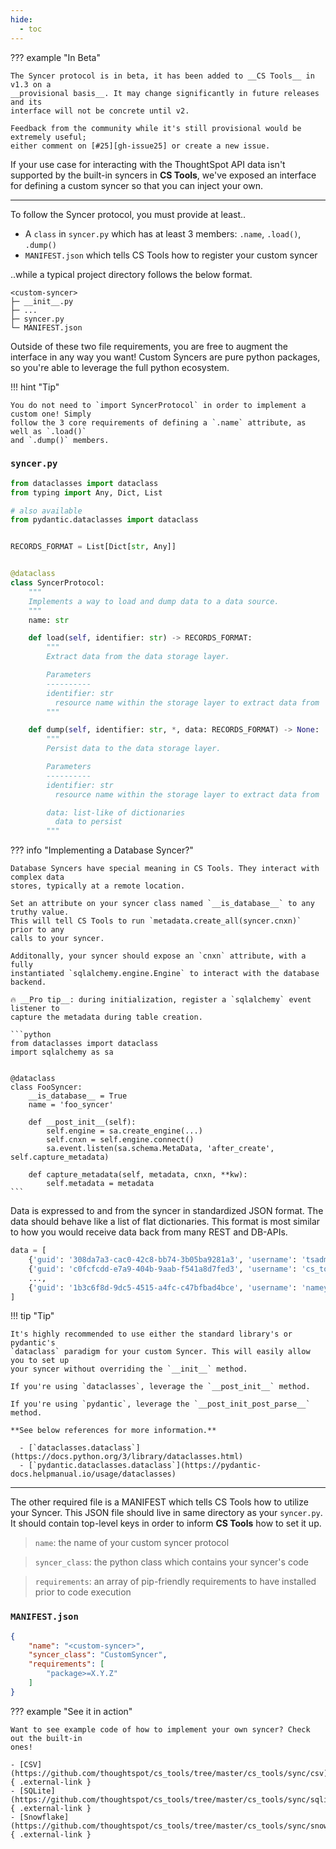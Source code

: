 ```yaml
---
hide:
  - toc
---
```


??? example "In Beta"

    The Syncer protocol is in beta, it has been added to __CS Tools__ in v1.3 on a
    __provisional basis__. It may change significantly in future releases and its
    interface will not be concrete until v2.

    Feedback from the community while it's still provisional would be extremely useful;
    either comment on [#25][gh-issue25] or create a new issue.

If your use case for interacting with the ThoughtSpot API data isn't supported by the
built-in syncers in __CS Tools__, we've exposed an interface for defining a custom
syncer so that you can inject your own.

---

To follow the Syncer protocol, you must provide at least..

  - A `class` in `syncer.py` which has at least 3 members: `.name`, `.load()`, `.dump()`
  - `MANIFEST.json` which tells CS Tools how to register your custom syncer

..while a typical project directory follows the below format.

```
<custom-syncer>
├─ __init__.py
├─ ...
├─ syncer.py
└─ MANIFEST.json
```

Outside of these two file requirements, you are free to augment the interface in any way
you want! Custom Syncers are pure python packages, so you're able to leverage the full
python ecosystem.

!!! hint "Tip"

    You do not need to `import SyncerProtocol` in order to implement a custom one! Simply
    follow the 3 core requirements of defining a `.name` attribute, as well as `.load()`
    and `.dump()` members.

### `syncer.py`

```python
from dataclasses import dataclass
from typing import Any, Dict, List

# also available
from pydantic.dataclasses import dataclass


RECORDS_FORMAT = List[Dict[str, Any]]


@dataclass
class SyncerProtocol:
    """
    Implements a way to load and dump data to a data source.
    """
    name: str

    def load(self, identifier: str) -> RECORDS_FORMAT:
        """
        Extract data from the data storage layer.

        Parameters
        ----------
        identifier: str
          resource name within the storage layer to extract data from
        """

    def dump(self, identifier: str, *, data: RECORDS_FORMAT) -> None:
        """
        Persist data to the data storage layer.

        Parameters
        ----------
        identifier: str
          resource name within the storage layer to extract data from

        data: list-like of dictionaries
          data to persist
        """
```

??? info "Implementing a Database Syncer?"

    Database Syncers have special meaning in CS Tools. They interact with complex data
    stores, typically at a remote location.

    Set an attribute on your syncer class named `__is_database__` to any truthy value.
    This will tell CS Tools to run `metadata.create_all(syncer.cnxn)` prior to any
    calls to your syncer.

    Additonally, your syncer should expose an `cnxn` attribute, with a fully
    instantiated `sqlalchemy.engine.Engine` to interact with the database backend.

    🔥 __Pro tip__: during initialization, register a `sqlalchemy` event listener to
    capture the metadata during table creation.

    ```python
    from dataclasses import dataclass
    import sqlalchemy as sa


    @dataclass
    class FooSyncer:
        __is_database__ = True
        name = 'foo_syncer'

        def __post_init__(self):
            self.engine = sa.create_engine(...)
            self.cnxn = self.engine.connect()
            sa.event.listen(sa.schema.MetaData, 'after_create', self.capture_metadata)

        def capture_metadata(self, metadata, cnxn, **kw):
            self.metadata = metadata
    ```

Data is expressed to and from the syncer in standardized JSON format. The data should
behave like a list of flat dictionaries. This format is most similar to how you would
receive data back from many REST and DB-APIs.

```python
data = [
    {'guid': '308da7a3-cac0-42c8-bb74-3b05ba9281a3', 'username': 'tsadmin', ...},
    {'guid': 'c0fcfcdd-e7a9-404b-9aab-f541a8d7fed3', 'username': 'cs_tools', ...},
    ...,
    {'guid': '1b3c6f8d-9dc5-4515-a4fc-c47bfbad4bce', 'username': 'namey.namerson', ...}
]
```

!!! tip "Tip"

    It's highly recommended to use either the standard library's or pydantic's
    `dataclass` paradigm for your custom Syncer. This will easily allow you to set up
    your syncer without overriding the `__init__` method.

    If you're using `dataclasses`, leverage the `__post_init__` method.

    If you're using `pydantic`, leverage the `__post_init_post_parse__` method.

    **See below references for more information.**
     
      - [`dataclasses.dataclass`](https://docs.python.org/3/library/dataclasses.html) 
      - [`pydantic.dataclasses.dataclass`](https://pydantic-docs.helpmanual.io/usage/dataclasses)

---

The other required file is a MANIFEST which tells CS Tools how to utilize your Syncer.
This JSON file should live in same directory as your `syncer.py`. It should contain 
top-level keys in order to inform __CS Tools__ how to set it up.

> `name`: the name of your custom syncer protocol

> `syncer_class`: the python class which contains your syncer's code

> `requirements`: an array of pip-friendly requirements to have installed prior to code
execution

### `MANIFEST.json`

```json
{
    "name": "<custom-syncer>",
    "syncer_class": "CustomSyncer",
    "requirements": [
        "package>=X.Y.Z"
    ]
}
```

??? example "See it in action"

    Want to see example code of how to implement your own syncer? Check out the built-in
    ones!

    - [CSV](https://github.com/thoughtspot/cs_tools/tree/master/cs_tools/sync/csv){ .external-link }
    - [SQLite](https://github.com/thoughtspot/cs_tools/tree/master/cs_tools/sync/sqlite){ .external-link }
    - [Snowflake](https://github.com/thoughtspot/cs_tools/tree/master/cs_tools/sync/snowflake){ .external-link }


[gh-issue25]: https://github.com/thoughtspot/cs_tools/issues/25
